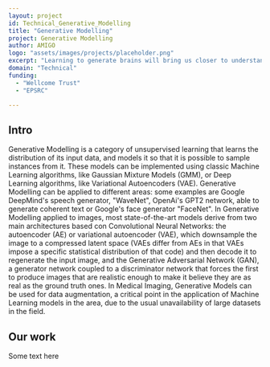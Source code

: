 ```yaml
---
layout: project
id: Technical_Generative_Modelling
title: "Generative Modelling"
project: Generative Modelling
author: AMIGO
logo: "assets/images/projects/placeholder.png"
excerpt: "Learning to generate brains will bring us closer to understanding them"
domain: "Technical"
funding:
  - "Wellcome Trust"
  - "EPSRC"

---
```


## Intro

Generative Modelling is a category of unsupervised learning that learns the distribution of its input data, and models it so that it is possible to sample instances from it.  These models can be implemented using classic Machine Learning algorithms, like Gaussian Mixture Models (GMM), or Deep Learning algorithms, like Variational Autoencoders (VAE). Generative Modelling can be applied to different areas: some examples are Google DeepMind's speech generator, "WaveNet", OpenAi's GPT2 network, able to generate coherent text or Google's face generator "FaceNet". In Generative Modelling applied to images, most state-of-the-art models derive from two main architectures based con Convolutional Neural Networks: the autoencoder (AE) or variational autoencoder (VAE), which downsample the image to a compressed latent space (VAEs differ from AEs in that VAEs impose a specific statistical distribution of that code) and then decode it to regenerate the input image, and the Generative Adversarial Network (GAN), a generator network coupled to a discriminator network that forces the first to produce images that are realistic enough to make it believe they are as real as the ground truth ones. In Medical Imaging, Generative Models can be used for data augmentation, a critical point in the application of Machine Learning models in the area, due to the usual unavailability of large datasets in the field.  


## Our work

Some text here

